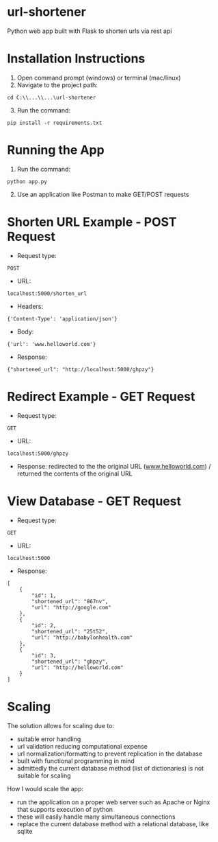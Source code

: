 # url-shortener
Python web app built with Flask to shorten urls via rest api

# Installation Instructions
1. Open command prompt (windows) or terminal (mac/linux)
2. Navigate to the project path: 
```
cd C:\\...\\...\url-shortener
```
3. Run the command:
```
pip install -r requirements.txt
```
# Running the App
1. Run the command: 
```
python app.py
```
2. Use an application like Postman to make GET/POST requests

# Shorten URL Example - POST Request
- Request type:
```
POST
```
- URL: 
```
localhost:5000/shorten_url
```
- Headers: 
```
{'Content-Type': 'application/json'}
```
- Body: 
```
{'url': 'www.helloworld.com'}
``` 
- Response: 
```
{"shortened_url": "http://localhost:5000/ghpzy"}
```

# Redirect Example - GET Request
- Request type:
```
GET
```
- URL: 
```
localhost:5000/ghpzy
```
- Response: redirected to the the original URL (www.helloworld.com) / returned the contents of the original URL

# View Database - GET Request
- Request type:
```
GET
```
- URL: 
```
localhost:5000
```
- Response:
```
[
    {
        "id": 1,
        "shortened_url": "867nv",
        "url": "http://google.com"
    },
    {
        "id": 2,
        "shortened_url": "25t52",
        "url": "http://babylonhealth.com"
    },
    {
        "id": 3,
        "shortened_url": "ghpzy",
        "url": "http://helloworld.com"
    }
]
```
# Scaling
The solution allows for scaling due to:
- suitable error handling
- url validation reducing computational expense
- url normalization/formatting to prevent replication in the database
- built with functional programming in mind
- admittedly the current database method (list of dictionaries) is not suitable for scaling

How I would scale the app:
- run the application on a proper web server such as Apache or Nginx that supports execution of python
- these will easily handle many simultaneous connections
- replace the current database method with a relational database, like sqlite
